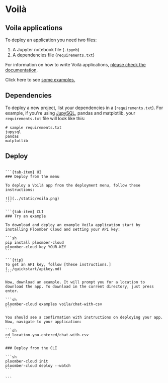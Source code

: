 # Voilà

## Voila applications

To deploy an application you need two files:

1. A Jupyter notebook file (`.ipynb`)
2. A dependencies file (`requirements.txt`)

For information on how to write Voilà applications, [please check the documentation](https://voila.readthedocs.io/en/stable/).

Click here to see [some examples.](../examples/voila.md)

## Dependencies

To deploy a new project, list your dependencies in a (`requirements.txt`). For example, if you're using [JupySQL](https://jupysql.ploomber.io), pandas and matplotlib, your `requirements.txt` file will look like this:

```
# sample requirements.txt
jupysql
pandas
matplotlib
```

## Deploy

````{tab-set}

```{tab-item} UI
### Deploy from the menu

To deploy a Voilà app from the deployment menu, follow these instructions:

![](../static/voila.png)
```

```{tab-item} CLI
### Try an example

To download and deploy an example Voila application start by installing Ploomber Cloud and setting your API key:

```sh
pip install ploomber-cloud
ploomber-cloud key YOUR-KEY
```

```{tip}
To get an API key, follow [these instructions.](../quickstart/apikey.md)
```

Now, download an example. It will prompt you for a location to download the app. To download in the current directory, just press enter.

```sh
ploomber-cloud examples voila/chat-with-csv
```

You should see a confirmation with instructions on deploying your app. Now, navigate to your application:

```sh
cd location-you-entered/chat-with-csv
```

### Deploy from the CLI

```sh
ploomber-cloud init
ploomber-cloud deploy --watch
```

```
````